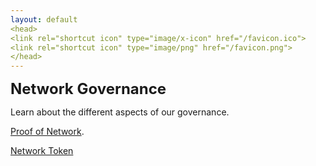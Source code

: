 ```yaml
---
layout: default
<head>
<link rel="shortcut icon" type="image/x-icon" href="/favicon.ico">
<link rel="shortcut icon" type="image/png" href="/favicon.png">
</head>
---
```


<b><font size="5">Network Governance</font></b>

Learn about the different aspects of our governance.

[Proof of Network](/proofofnetwork).

[Network Token](https://etherscan.io/token/0x7b5726F8261705f6B9e60094ef4427f8e2f29a44)


